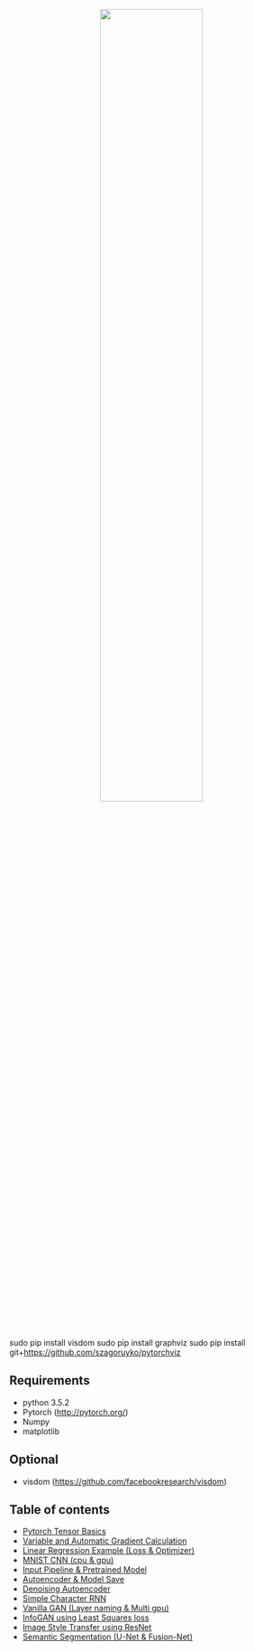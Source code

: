 <p align="center">
<img src="./logo/PyTorch.jpg" width="60%">
</p>

sudo pip install visdom
sudo pip install graphviz
sudo pip install git+https://github.com/szagoruyko/pytorchviz

Requirements
-------------------------
- python 3.5.2
- Pytorch (http://pytorch.org/)
- Numpy
- matplotlib

Optional
--------------------------
- visdom (https://github.com/facebookresearch/visdom)

Table of contents
--------------------------
- [Pytorch Tensor Basics](https://github.com/GunhoChoi/Kind_PyTorch_Tutorial/blob/master/01_Tensor_Basics/pytorch_tensor_basic.ipynb)
- [Variable and Automatic Gradient Calculation](https://github.com/GunhoChoi/Kind_PyTorch_Tutorial/blob/master/02_Variable_Autograd/Variable_Autograd.ipynb)
- [Linear Regression Example (Loss & Optimizer)](https://github.com/GunhoChoi/Kind_PyTorch_Tutorial/blob/master/03_Linear_Regression/Linear_Regression.ipynb)
- [MNIST CNN (cpu & gpu)](https://github.com/GunhoChoi/Kind_PyTorch_Tutorial/blob/master/04_MNIST_CNN/MNIST_CNN.ipynb)
- [Input Pipeline & Pretrained Model](https://github.com/GunhoChoi/Kind_PyTorch_Tutorial/blob/master/05_Input_Pipeline_Pretrained/Input_Pipeline_Pretrained.ipynb)
- [Autoencoder & Model Save](https://github.com/GunhoChoi/Kind_PyTorch_Tutorial/blob/master/06_Autoencoder_Model_Save)
- [Denoising Autoencoder](https://github.com/GunhoChoi/Kind_PyTorch_Tutorial/tree/master/07_Denoising_Autoencoder)
- [Simple Character RNN](https://github.com/GunhoChoi/Kind_PyTorch_Tutorial/blob/master/08_Simple_Char_RNN/Simple_Char_RNN.ipynb)
- [Vanilla GAN (Layer naming & Multi gpu)](https://github.com/GunhoChoi/Kind_PyTorch_Tutorial/tree/master/09_GAN_LayerName_MultiGPU)
- [InfoGAN using Least Squares loss](https://github.com/GunhoChoi/Kind_PyTorch_Tutorial/tree/master/10_InfoGAN_Least_Squares_Loss)
- [Image Style Transfer using ResNet](https://github.com/GunhoChoi/Kind_PyTorch_Tutorial/tree/master/11_StyleTransfer_ResNet)
- [Semantic Segmentation (U-Net & Fusion-Net)](https://github.com/GunhoChoi/Kind_PyTorch_Tutorial/tree/master/12_Semantic_Segmentation)
